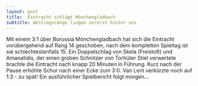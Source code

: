 ```yaml
---
layout: post
title:  Eintracht schlägt Mönchengladbach
subtitle: Abstiegsränge liegen vorerst hinter uns
---
```


Mit einem 3:1 über Borussia Mönchengladbach hat sich die Eintracht vorübergehend auf Rang 14 geschoben, nach dem kompletten Spieltag ist sie schlechtestenfalls 15. Ein Doppelschlag von Skela (Freistoß) und Amanatidis, der einen groben Schnitzer von Torhüter Stiel verwertete brachte die Eintracht nach knapp 20 Minuten in Führung. Kurz nach der Pause erhöhte Schur nach einer Ecke zum 3:0. Van Lent verkürzte noch auf 1:3 - zu spät! Ein ausführlicher Spielbericht folgt morgen...


